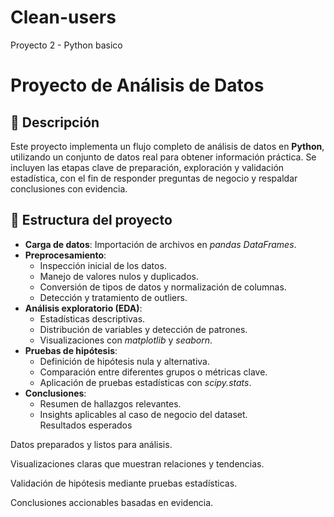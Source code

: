 # Clean-users
Proyecto 2 - Python basico

# Proyecto de Análisis de Datos  

## 📌 Descripción  
Este proyecto implementa un flujo completo de análisis de datos en **Python**, utilizando un conjunto de datos real para obtener información práctica. Se incluyen las etapas clave de preparación, exploración y validación estadística, con el fin de responder preguntas de negocio y respaldar conclusiones con evidencia.  

## 📂 Estructura del proyecto  
- **Carga de datos**: Importación de archivos en *pandas DataFrames*.  
- **Preprocesamiento**:  
  - Inspección inicial de los datos.  
  - Manejo de valores nulos y duplicados.  
  - Conversión de tipos de datos y normalización de columnas.  
  - Detección y tratamiento de outliers.  
- **Análisis exploratorio (EDA)**:  
  - Estadísticas descriptivas.  
  - Distribución de variables y detección de patrones.  
  - Visualizaciones con *matplotlib* y *seaborn*.  
- **Pruebas de hipótesis**:  
  - Definición de hipótesis nula y alternativa.  
  - Comparación entre diferentes grupos o métricas clave.  
  - Aplicación de pruebas estadísticas con *scipy.stats*.  
- **Conclusiones**:  
  - Resumen de hallazgos relevantes.  
  - Insights aplicables al caso de negocio del dataset.  
Resultados esperados

Datos preparados y listos para análisis.

Visualizaciones claras que muestran relaciones y tendencias.

Validación de hipótesis mediante pruebas estadísticas.

Conclusiones accionables basadas en evidencia.
